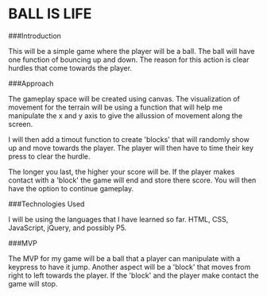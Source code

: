 # BALL IS LIFE


###Introduction

This will be a simple game where the player will be a ball. The ball will have one function of bouncing up and down. The reason for this action is clear hurdles that come towards the player. 


###Approach

The gameplay space will be created using canvas. The visualization of movement for the terrain will be using a function that will help me manipulate the x and y axis to give the allussion of movement along the screen. 

I will then add a timout function to create 'blocks' that will randomly show up and move towards the player. The player will then have to time their key press to clear the hurdle. 

The longer you last, the higher your score will be. If the player makes contact with a 'block' the game will end and store there score. You will then have the option to continue gameplay. 

###Technologies Used

I will be using the languages that I have learned so far. HTML, CSS, JavaScript, jQuery, and possibly P5. 


###MVP

The MVP for my game will be a ball that a player can manipulate with a keypress to have it jump. Another aspect will be a 'block' that moves from right to left towards the player. If the 'block' and the player make contact the game will stop. 
